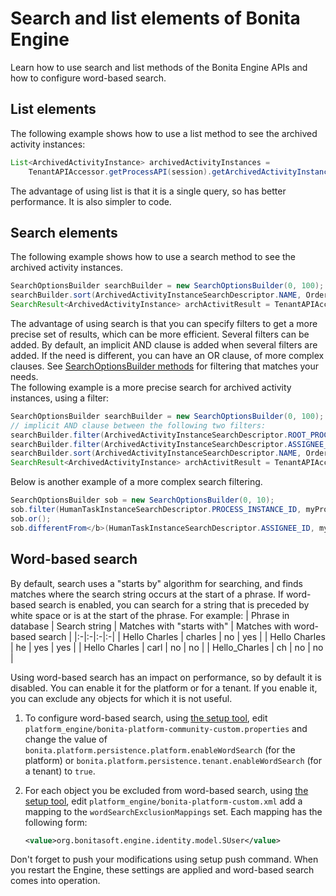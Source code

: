 # Search and list elements of Bonita Engine

Learn how to use search and list methods of the Bonita Engine APIs and how to configure word-based search.

## List elements

The following example shows how to use a list method to see the archived activity instances:
```java
List<ArchivedActivityInstance> archivedActivityInstances =
    TenantAPIAccessor.getProcessAPI(session).getArchivedActivityInstances(instance.getId(), 0, 100, ActivityInstanceCriterion.NAME_ASC);
```

The advantage of using list is that it is a single query, so has better performance. It is also simpler to code.

## Search elements

The following example shows how to use a search method to see the archived activity instances.
```java
SearchOptionsBuilder searchBuilder = new SearchOptionsBuilder(0, 100);
searchBuilder.sort(ArchivedActivityInstanceSearchDescriptor.NAME, Order.ASC);
SearchResult<ArchivedActivityInstance> archActivitResult = TenantAPIAccessor.getProcessAPI(session).searchArchivedActivities(searchBuilder.done());
```

The advantage of using search is that you can specify filters to get a more precise set of results, which can be more efficient. Several filters can be added. By default, an implicit AND clause is added when several filters are added. If the need is different,
you can have an OR clause, of more complex clauses. See [SearchOptionsBuilder methods](http://documentation.bonitasoft.com/javadoc/api/${varVersion}/org/bonitasoft/engine/search/SearchOptionsBuilder.html) for filtering that matches your needs.   
The following example is a more precise search for archived activity instances, using a filter:
```java
SearchOptionsBuilder searchBuilder = new SearchOptionsBuilder(0, 100);
// implicit AND clause between the following two filters:
searchBuilder.filter(ArchivedActivityInstanceSearchDescriptor.ROOT_PROCESS_INSTANCE_ID, processInstance.getId());
searchBuilder.filter(ArchivedActivityInstanceSearchDescriptor.ASSIGNEE_ID, myUser.getId());
searchBuilder.sort(ArchivedActivityInstanceSearchDescriptor.NAME, Order.ASC);
SearchResult<ArchivedActivityInstance> archActivitResult = TenantAPIAccessor.getProcessAPI(session).searchArchivedActivities(searchBuilder.done());
```

Below is another example of a more complex search filtering.
```java
SearchOptionsBuilder sob = new SearchOptionsBuilder(0, 10);
sob.filter(HumanTaskInstanceSearchDescriptor.PROCESS_INSTANCE_ID, myProcessInstance.getId());
sob.or();
sob.differentFrom</b>(HumanTaskInstanceSearchDescriptor.ASSIGNEE_ID, myUser.getId());
```

<a id="word_based_search" />

## Word-based search

By default, search uses a "starts by" algorithm for searching, and finds matches where the search string occurs at the start of a phrase.
If word-based search is enabled, you can search for a string that is preceded by white space or is at the start of the phrase.
For example:
| Phrase in database | Search string | Matches with "starts with" | Matches with word-based search |
|:-|:-|:-|:-|
| Hello Charles | charles | no | yes |
| Hello Charles | he | yes | yes |
| Hello Charles | carl | no | no |
| Hello\_Charles | ch | no | no |

Using word-based search has an impact on performance, so by default it is disabled. You can enable it for the platform or for a tenant. If you enable it, you can exclude any objects for which it is not useful.

1. To configure word-based search, using [the setup tool](BonitaBPM_platform_setup.md), 
edit `platform_engine/bonita-platform-community-custom.properties` and change the value of 
`bonita.platform.persistence.platform.enableWordSearch` (for the platform) or 
`bonita.platform.persistence.tenant.enableWordSearch` (for a tenant) to `true`.

2. For each object you be excluded from word-based search,  using [the setup tool](BonitaBPM_platform_setup.md), 
edit `platform_engine/bonita-platform-custom.xml` add a mapping to the `wordSearchExclusionMappings` set.
Each mapping has the following form:
   ```xml
   <value>org.bonitasoft.engine.identity.model.SUser</value>
   ```

Don't forget to push your modifications using setup push command.
When you restart the Engine, these settings are applied and word-based search comes into operation.
